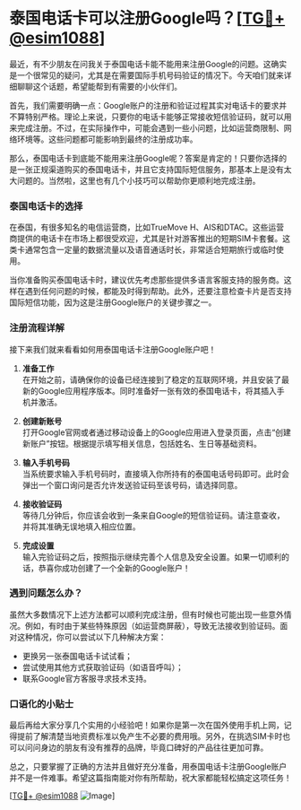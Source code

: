 # 泰国电话卡可以注册Google吗？[[TG💪+ @esim1088](https://t.me/s/esim1088)]

最近，有不少朋友在问我关于泰国电话卡能不能用来注册Google的问题。这确实是一个很常见的疑问，尤其是在需要国际手机号码验证的情况下。今天咱们就来详细聊聊这个话题，希望能帮到有需要的小伙伴们。

首先，我们需要明确一点：Google账户的注册和验证过程其实对电话卡的要求并不算特别严格。理论上来说，只要你的电话卡能够正常接收短信验证码，就可以用来完成注册。不过，在实际操作中，可能会遇到一些小问题，比如运营商限制、网络环境等。这些问题都可能影响到最终的注册成功率。

那么，泰国电话卡到底能不能用来注册Google呢？答案是肯定的！只要你选择的是一张正规渠道购买的泰国电话卡，并且它支持国际短信服务，那基本上是没有太大问题的。当然啦，这里也有几个小技巧可以帮助你更顺利地完成注册。

### 泰国电话卡的选择

在泰国，有很多知名的电信运营商，比如TrueMove H、AIS和DTAC。这些运营商提供的电话卡在市场上都很受欢迎，尤其是针对游客推出的短期SIM卡套餐。这类卡通常包含一定量的数据流量以及语音通话时长，非常适合短期旅行或临时使用。

当你准备购买泰国电话卡时，建议优先考虑那些提供多语言客服支持的服务商。这样在遇到任何问题的时候，都能及时得到帮助。此外，还要注意检查卡片是否支持国际短信功能，因为这是注册Google账户的关键步骤之一。

### 注册流程详解

接下来我们就来看看如何用泰国电话卡注册Google账户吧！

1. **准备工作**  
   在开始之前，请确保你的设备已经连接到了稳定的互联网环境，并且安装了最新的Google应用程序版本。同时准备好一张有效的泰国电话卡，将其插入手机并激活。

2. **创建新账号**  
   打开Google官网或者通过移动设备上的Google应用进入登录页面，点击“创建新账户”按钮。根据提示填写相关信息，包括姓名、生日等基础资料。

3. **输入手机号码**  
   当系统要求输入手机号码时，直接填入你所持有的泰国电话号码即可。此时会弹出一个窗口询问是否允许发送验证码至该号码，请选择同意。

4. **接收验证码**  
   等待几分钟后，你应该会收到一条来自Google的短信验证码。请注意查收，并将其准确无误地填入相应位置。

5. **完成设置**  
   输入完验证码之后，按照指示继续完善个人信息及安全设置。如果一切顺利的话，恭喜你成功创建了一个全新的Google账户！

### 遇到问题怎么办？

虽然大多数情况下上述方法都可以顺利完成注册，但有时候也可能出现一些意外情况。例如，有时由于某些特殊原因（如运营商屏蔽），导致无法接收到验证码。面对这种情况，你可以尝试以下几种解决方案：

- 更换另一张泰国电话卡试试看；
- 尝试使用其他方式获取验证码（如语音呼叫）；
- 联系Google官方客服寻求技术支持。

### 口语化的小贴士

最后再给大家分享几个实用的小经验吧！如果你是第一次在国外使用手机上网，记得提前了解清楚当地资费标准以免产生不必要的费用哦。另外，在挑选SIM卡时也可以问问身边的朋友有没有推荐的品牌，毕竟口碑好的产品往往更加可靠。

总之，只要掌握了正确的方法并且做好充分准备，用泰国电话卡注册Google账户并不是一件难事。希望这篇指南能对你有所帮助，祝大家都能轻松搞定这项任务！

[[TG💪+ @esim1088](https://t.me/s/esim1088) ![Image](https://i.postimg.cc/4NQfJmqS/Snipaste-2025-05-13-00-14-12.png)]